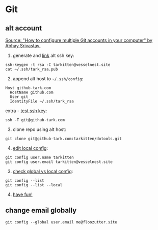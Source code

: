 # Git
## alt account
[Source: "How to configure multiple Git accounts in your computer" by Abhay Srivastav.](https://blog.bitsrc.io/how-to-use-multiple-git-accounts-378ead121235)
1. generate and [link](https://github.com/settings/keys) alt ssh key:
```
ssh-keygen -t rsa -C tarkitten@vesselnest.site
cat ~/.ssh/tark_rsa.pub
```
2. append alt host to `~/.ssh/config`:
```
Host github-tark.com
  HostName github.com
  User git
  IdentityFile ~/.ssh/tark_rsa
```
extra - [test ssh key](https://stackoverflow.com/a/47250227):
```
ssh -T git@github-tark.com
```
3. clone repo using alt host:
```
git clone git@github-tark.com:tarkitten/dotools.git
```
4. [edit local config](https://stackoverflow.com/a/42167480):
```
git config user.name tarkitten
git config user.email tarkitten@vesselnest.site
```
3. [check global vs local config](https://stackoverflow.com/a/12254105):
```
git config --list
git config --list --local
```
4. [have fun!](https://opensource.com/article/19/7/create-pull-request-github)

## change email globally
```
git config --global user.email me@floozutter.site
```
